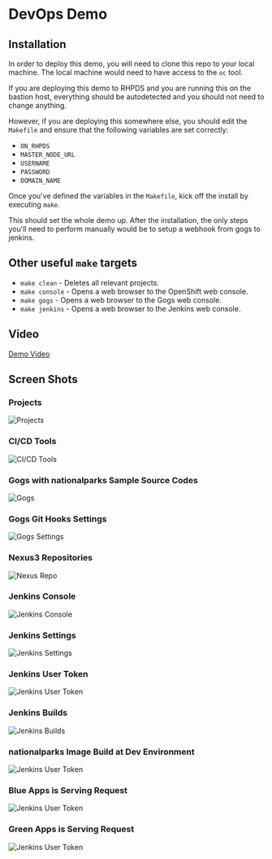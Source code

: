 # DevOps Demo

## Installation
In order to deploy this demo, you will need to clone this repo to your local
machine. The local machine would need to have access to the `oc` tool.

If you are deploying this demo to RHPDS and you are running this on the
bastion host, everything should be autodetected and you should not need to
change anything.

However, if you are deploying this somewhere else, you should edit the
`Makefile` and ensure that the following variables are set correctly:

* `ON_RHPDS`
* `MASTER_NODE_URL`
* `USERNAME`
* `PASSWORD`
* `DOMAIN_NAME`

Once you've defined the variables in the `Makefile`, kick off the install by
executing `make`.

This should set the whole demo up. After the installation, the only steps
you'll need to perform manually would be to setup a webhook from gogs to
jenkins.


## Other useful `make` targets

* `make clean` - Deletes all relevant projects.
* `make console` - Opens a web browser to the OpenShift web console.
* `make gogs` - Opens a web browser to the Gogs web console.
* `make jenkins` - Opens a web browser to the Jenkins web console.

## Video
[Demo Video](https://www.dropbox.com/s/31bzz7ccrb9o0hz/OCP%20CICD%20Demo%202.mp4?dl=0)

## Screen Shots
### Projects
![Projects](https://github.com/chengkuangan/devops/blob/master/docs/images/projects.png?raw=true)
### CI/CD Tools
![CI/CD Tools](https://github.com/chengkuangan/devops/blob/master/docs/images/cicdtools.png?raw=true)
### Gogs with nationalparks Sample Source Codes
![Gogs](https://github.com/chengkuangan/devops/blob/master/docs/images/gogs-nationalparks.png?raw=true)
### Gogs Git Hooks Settings
![Gogs Settings](https://github.com/chengkuangan/devops/blob/master/docs/images/gogs-nationalparks-settings.png?raw=true)
### Nexus3 Repositories
![Nexus Repo](https://github.com/chengkuangan/devops/blob/master/docs/images/nexus3-repo.png?raw=true)
### Jenkins Console
![Jenkins Console](https://github.com/chengkuangan/devops/blob/master/docs/images/jenkins-console.png?raw=true)
### Jenkins Settings
![Jenkins Settings](https://github.com/chengkuangan/devops/blob/master/docs/images/jenkins-settings.png?raw=true)
### Jenkins User Token
![Jenkins User Token](https://github.com/chengkuangan/devops/blob/master/docs/images/jenkins-user-token.png?raw=true)
### Jenkins Builds
![Jenkins Builds](https://github.com/chengkuangan/devops/blob/master/docs/images/jenkins-build.png?raw=true)
### nationalparks Image Build at Dev Environment
![Jenkins User Token](https://github.com/chengkuangan/devops/blob/master/docs/images/imagebuild-dev.png?raw=true)
### Blue Apps is Serving Request
![Jenkins User Token](https://github.com/chengkuangan/devops/blob/master/docs/images/green-apps.png?raw=true)
### Green Apps is Serving Request
![Jenkins User Token](https://github.com/chengkuangan/devops/blob/master/docs/images/blue-apps.png?raw=true)